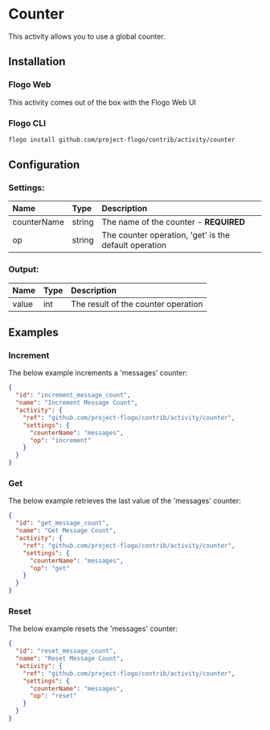 <!-- 
title: Counter
weight: 4609
-->

# Counter
This activity allows you to use a global counter.

## Installation

### Flogo Web
This activity comes out of the box with the Flogo Web UI

### Flogo CLI
```bash
flogo install github.com/project-flogo/contrib/activity/counter
```

## Configuration

### Settings:
| Name        | Type   | Description
|:---         | :---   | :---    
| counterName | string | The name of the counter - **REQUIRED**         
| op          | string | The counter operation, 'get' is the default operation

### Output:
| Name  | Type | Description
|:---   | :--- | :---    
| value | int  |  The result of the counter operation

## Examples

### Increment
The below example increments a 'messages' counter:

```json
{
  "id": "increment_message_count",
  "name": "Increment Message Count",
  "activity": {
    "ref": "github.com/project-flogo/contrib/activity/counter",
    "settings": {
      "counterName": "messages",
      "op": "increment"
    }
  }
}
```

### Get
The below example retrieves the last value of the 'messages' counter:

```json
{
  "id": "get_message_count",
  "name": "Get Message Count",
  "activity": {
    "ref": "github.com/project-flogo/contrib/activity/counter",
    "settings": {
      "counterName": "messages",
      "op": "get"
    }
  }
}
```

### Reset
The below example resets the 'messages' counter:

```json
{
  "id": "reset_message_count",
  "name": "Reset Message Count",
  "activity": {
    "ref": "github.com/project-flogo/contrib/activity/counter",
    "settings": {
      "counterName": "messages",
      "op": "reset"
    }
  }
}
```